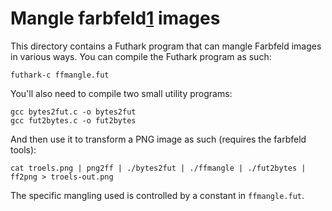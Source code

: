 Mangle farbfeld[1] images
=========================

This directory contains a Futhark program that can mangle Farbfeld
images in various ways.  You can compile the Futhark program as such:

    futhark-c ffmangle.fut

You'll also need to compile two small utility programs:

    gcc bytes2fut.c -o bytes2fut
    gcc fut2bytes.c -o fut2bytes

And then use it to transform a PNG image as such (requires the farbfeld tools):

    cat troels.png | png2ff | ./bytes2fut | ./ffmangle | ./fut2bytes | ff2png > troels-out.png

The specific mangling used is controlled by a constant in `ffmangle.fut`.

[1]: http://tools.suckless.org/farbfeld/
